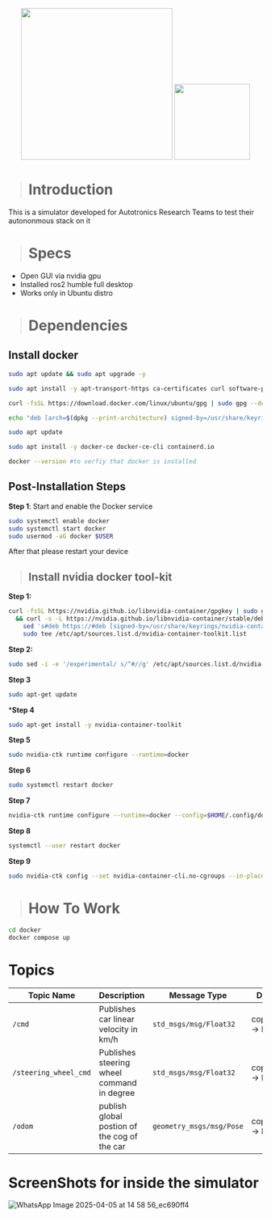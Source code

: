 <p align="center">
  <img width=300 src="https://github.com/user-attachments/assets/711ffbca-01dc-4ad6-af79-e4d849f745fb" />
   <img width=150 src="https://github.com/ebrahimabdelghfar/EVER_Simulator/assets/81301684/701fb094-edd0-4d97-a3be-eca381d8a3c2" />
</p>


># Introduction
This is a simulator developed for Autotronics Research Teams to test their autononmous stack on it
># Specs
- Open GUI via nvidia gpu
- Installed ros2 humble full desktop
- Works only in Ubuntu distro
># Dependencies
## Install docker
```bash
sudo apt update && sudo apt upgrade -y

sudo apt install -y apt-transport-https ca-certificates curl software-properties-common

curl -fsSL https://download.docker.com/linux/ubuntu/gpg | sudo gpg --dearmor -o /usr/share/keyrings/docker-archive-keyring.gpg

echo "deb [arch=$(dpkg --print-architecture) signed-by=/usr/share/keyrings/docker-archive-keyring.gpg] https://download.docker.com/linux/ubuntu $(lsb_release -cs) stable" | sudo tee /etc/apt/sources.list.d/docker.list > /dev/null

sudo apt update

sudo apt install -y docker-ce docker-ce-cli containerd.io

docker --version #to verfiy that docker is installed
``` 
## Post-Installation Steps
**Step 1**: Start and enable the Docker service
```bash
sudo systemctl enable docker
sudo systemctl start docker
sudo usermod -aG docker $USER
```
After that please restart your device

>## Install nvidia docker tool-kit

**Step 1:**
```bash
curl -fsSL https://nvidia.github.io/libnvidia-container/gpgkey | sudo gpg --dearmor -o /usr/share/keyrings/nvidia-container-toolkit-keyring.gpg \
  && curl -s -L https://nvidia.github.io/libnvidia-container/stable/deb/nvidia-container-toolkit.list | \
    sed 's#deb https://#deb [signed-by=/usr/share/keyrings/nvidia-container-toolkit-keyring.gpg] https://#g' | \
    sudo tee /etc/apt/sources.list.d/nvidia-container-toolkit.list
```

**Step 2:**
```bash
sudo sed -i -e '/experimental/ s/^#//g' /etc/apt/sources.list.d/nvidia-container-toolkit.list
```

**Step 3**
```bash
sudo apt-get update
```

***Step 4**
```bash
sudo apt-get install -y nvidia-container-toolkit
```
**Step 5**
```bash
sudo nvidia-ctk runtime configure --runtime=docker
```

**Step 6**
```bash
sudo systemctl restart docker
```

**Step 7**
```bash
nvidia-ctk runtime configure --runtime=docker --config=$HOME/.config/docker/daemon.json
```

**Step 8**
```bash
systemctl --user restart docker
```


**Step 9**
```bash
sudo nvidia-ctk config --set nvidia-container-cli.no-cgroups --in-place
```

># How To Work

```bash
cd docker
docker compose up
```

# Topics
| **Topic Name**       | **Description**                     | **Message Type**               | **Direction**    | **Role**                              |
|-----------------------|-------------------------------------|---------------------------------|------------------|---------------------------------------|
| `/cmd`               | Publishes car linear velocity in km/h           | `std_msgs/msg/Float32`      | coppeliasim → ROS     | publish linear velocity commands          |
| `/steering_wheel_cmd`| Publishes steering wheel command in degree   | `std_msgs/msg/Float32`       | coppeliasim → ROS     | publish steering wheel commands        |
| `/odom`              | publish global postion of the cog of the car           | `geometry_msgs/msg/Pose`    | coppeliasim → ROS     | Provide global postion of the car      |


# ScreenShots for inside the simulator
![WhatsApp Image 2025-04-05 at 14 58 56_ec690ff4](https://github.com/user-attachments/assets/bea6d0bd-d3c1-449c-b264-846c0f62fdb5)
